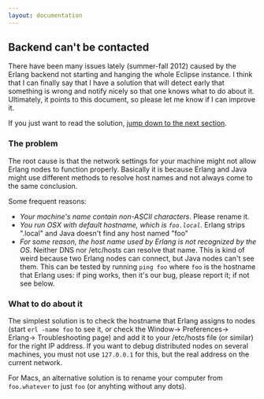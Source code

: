 ```yaml
---
layout: documentation
---
```


## Backend can't be contacted

There have been many issues lately (summer-fall 2012) caused by the Erlang backend not starting and hanging the whole Eclipse instance. I think that I can finally say that I have a solution that will detect early that something is wrong and notify nicely so that one knows what to do about it. Ultimately, it points to this document, so please let me know if I can improve it.

If you just want to read the solution, [jump down to the next section](#fix).

### The problem

The root cause is that the network settings for your machine might not allow Erlang nodes to function properly. Basically it is because Erlang and Java might use different methods to resolve host names and not always come to the same conclusion.

Some frequent reasons:
* _Your machine's name contain non-ASCII characters_. Please rename it.
* _You run OSX with default hostname, which is `foo.local`_. Erlang strips ".local" and Java doesn't find any host named "foo"
* _For some reason, the host name used by Erlang is not recognized by the OS_. Neither DNS nor /etc/hosts can resolve that name. This is kind of weird because two Erlang nodes can connect, but Java nodes can't see them. This can be tested by running `ping foo` where `foo` is the hostname that Erlang uses: if ping works, then it's our bug, please report it; if not see below.

### <a id="fix"></a>What to do about it

The simplest solution is to check the hostname that Erlang assigns to nodes (start `erl -name foo` to see it, or check the Window&rarr; Preferences&rarr; Erlang&rarr; Troubleshooting page) and add it to your /etc/hosts file (or similar) for the right IP address. If you want to debug distributed nodes on several machines, you must not use `127.0.0.1` for this, but the real address on the current network.

For Macs, an alternative solution is to rename your computer from `foo.whatever` to just `foo` (or anyhting without any dots).
